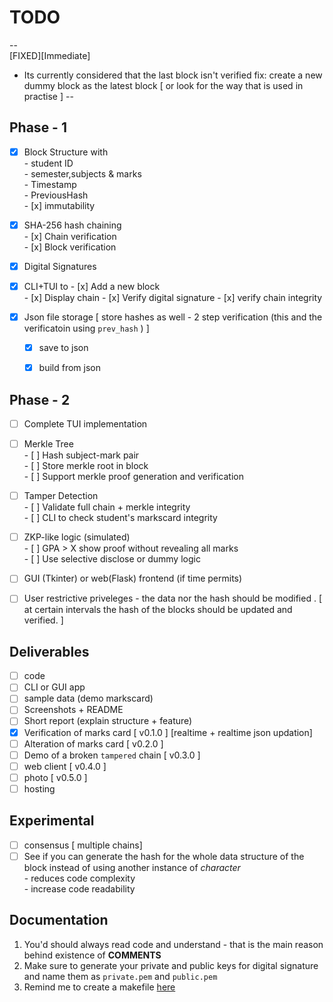 # TODO 

--  
[FIXED][Immediate]
- Its currently considered that the last block isn't verified 
fix: create a new dummy block as the latest block [ or look for the way that is used in practise ]
--  

## Phase - 1 
- [x] Block Structure with   
      - student ID   
      - semester,subjects & marks  
      - Timestamp  
      - PreviousHash  
      - [x] immutability

- [x] SHA-256 hash chaining   
      - [x] Chain verification   
      - [x] Block verification  

- [x] Digital Signatures

- [x] CLI+TUI to
      - [x] Add a new block   
      - [x] Display chain
      - [x] Verify digital signature
      - [x] verify chain integrity  

- [x] Json file storage  [ store hashes as well - 2 step verification (this and the verificatoin using ```prev_hash``` ) ]  
     - [x] save to json
     - [x] build from json


## Phase - 2 

- [ ] Complete TUI implementation

- [ ] Merkle Tree  
      - [ ] Hash subject-mark pair  
      - [ ] Store merkle root in block   
      - [ ] Support merkle proof generation and verification   
      
- [ ] Tamper Detection   
      - [ ] Validate full chain + merkle integrity  
      - [ ] CLI to check student's markscard integrity  

- [ ] ZKP-like logic (simulated)  
      - [ ] GPA > X show proof without revealing all marks   
      - [ ] Use selective disclose or dummy logic   

- [ ] GUI (Tkinter) or web(Flask) frontend (if time permits)   

- [ ] User restrictive priveleges - the data nor the hash should be modified . [ at certain intervals the hash of the blocks should be updated and verified. ]  


## Deliverables 

- [ ] code 
- [ ] CLI or GUI app  
- [ ] sample data (demo markscard)  
- [ ] Screenshots + README  
- [ ] Short report (explain structure + feature)  
- [x] Verification of marks card [ v0.1.0 ] [realtime + realtime json updation]
- [ ] Alteration of marks card   [ v0.2.0 ]
- [ ] Demo of a broken `tampered` chain [ v0.3.0 ]
- [ ] web client                 [ v0.4.0 ]
- [ ] photo                      [ v0.5.0 ]
- [ ] hosting 

## Experimental 

- [ ] consensus  [ multiple chains]  
- [ ] See if you can generate the hash for the whole data structure of the block instead of using another instance of *character*  
      - reduces code complexity    
      - increase code readability  

## Documentation
1. You'd should always read code and understand - that is the main reason behind existence of **COMMENTS**
2. Make sure to generate your private and public keys for digital signature and name them as ```private.pem``` and ```public.pem```
3. Remind me to create a makefile [here](instagram.com/ksurajsingh_13)
